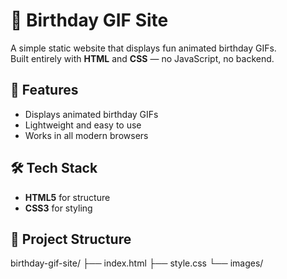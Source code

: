 # 🎉 Birthday GIF Site

A simple static website that displays fun animated birthday GIFs.  
Built entirely with **HTML** and **CSS** — no JavaScript, no backend.

## 📌 Features
- Displays animated birthday GIFs
- Lightweight and easy to use
- Works in all modern browsers

## 🛠 Tech Stack
- **HTML5** for structure
- **CSS3** for styling

## 📂 Project Structure
birthday-gif-site/
├── index.html
├── style.css
└── images/